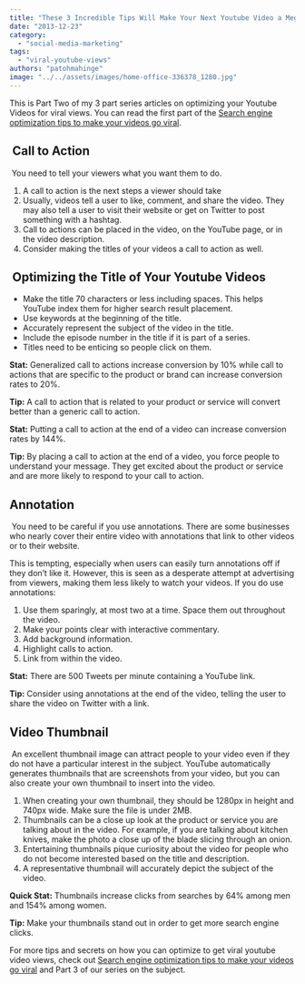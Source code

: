```yaml
---
title: "These 3 Incredible Tips Will Make Your Next Youtube Video a Mega Hit"
date: "2013-12-23"
category: 
  - "social-media-marketing"
tags: 
  - "viral-youtube-views"
authors: "patohmahinge"
image: "../../assets/images/home-office-336378_1280.jpg"
---
```


This is Part Two of my 3 part series articles on optimizing your Youtube Videos for viral views. You can read the first part of the [Search engine optimization tips to make your videos go viral](https://mahinge.com/optimization-tips-viral-youtube-video-views/ "How to Make Your Youtube Videos Go Viral! Search Engine Optimization Tips").

##  **Call to Action**

 You need to tell your viewers what you want them to do.

1. A call to action is the next steps a viewer should take
2. Usually, videos tell a user to like, comment, and share the video. They may also tell a user to visit their website or get on Twitter to post something with a hashtag.
3. Call to actions can be placed in the video, on the YouTube page, or in the video description.
4. Consider making the titles of your videos a call to action as well.

##  Optimizing the Title of Your Youtube Videos

- Make the title 70 characters or less including spaces. This helps YouTube index them for higher search result placement.
- Use keywords at the beginning of the title.
- Accurately represent the subject of the video in the title.
- Include the episode number in the title if it is part of a series.
- Titles need to be enticing so people click on them.

**Stat:** Generalized call to actions increase conversion by 10% while call to actions that are specific to the product or brand can increase conversion rates to 20%.

**Tip:** A call to action that is related to your product or service will convert better than a generic call to action.

**Stat:** Putting a call to action at the end of a video can increase conversion rates by 144%.

**Tip:** By placing a call to action at the end of a video, you force people to understand your message. They get excited about the product or service and are more likely to respond to your call to action.

## **Annotation**

 You need to be careful if you use annotations. There are some businesses who nearly cover their entire video with annotations that link to other videos or to their website.

This is tempting, especially when users can easily turn annotations off if they don’t like it. However, this is seen as a desperate attempt at advertising from viewers, making them less likely to watch your videos. If you do use annotations:

1. Use them sparingly, at most two at a time. Space them out throughout the video.
2. Make your points clear with interactive commentary.
3. Add background information.
4. Highlight calls to action.
5. Link from within the video.

**Stat:** There are 500 Tweets per minute containing a YouTube link.

**Tip:** Consider using annotations at the end of the video, telling the user to share the video on Twitter with a link.

## **Video Thumbnail**

 An excellent thumbnail image can attract people to your video even if they do not have a particular interest in the subject. YouTube automatically generates thumbnails that are screenshots from your video, but you can also create your own thumbnail to insert into the video.

1. When creating your own thumbnail, they should be 1280px in height and 740px wide. Make sure the file is under 2MB.
2. Thumbnails can be a close up look at the product or service you are talking about in the video. For example, if you are talking about kitchen knives, make the photo a close up of the blade slicing through an onion.
3. Entertaining thumbnails pique curiosity about the video for people who do not become interested based on the title and description.
4. A representative thumbnail will accurately depict the subject of the video.

**Quick Stat:** Thumbnails increase clicks from searches by 64% among men and 154% among women.

**Tip:** Make your thumbnails stand out in order to get more search engine clicks.

For more tips and secrets on how you can optimize to get viral youtube video views, check out [Search engine optimization tips to make your videos go viral](https://mahinge.com/optimization-tips-viral-youtube-video-views/ "How to Make Your Youtube Videos Go Viral! Search Engine Optimization Tips") and Part 3 of our series on the subject.
